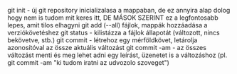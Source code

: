 git init - új git repository inicializalasa a mappaban, de ez annyira alap dolog hogy nem is tudom mit keres itt, DE MÁSOK SZERINT ez a legfontosabb lepes, amit tilos elhagyni
git add (--all) fájlok, mappák hozzáadása a verziókövetéshez
git status - kilistázza a fájlok állapotát (változott, nincs bekövetve, stb.)
git commit - létrehoz egy mérföldkövet, letárolja azonosítóval az össze aktuális változást
git commit -am - az összes változást menti és meg lehet adni egy leírást, üzenetet is a változáshoz (pl. git commit -am "ki tudom iratni az udvozolo szoveget")

